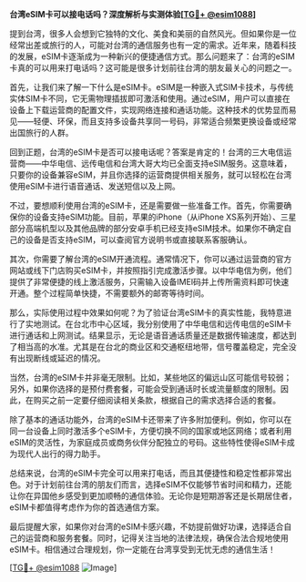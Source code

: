 **台湾eSIM卡可以接电话吗？深度解析与实测体验[[TG💪+ @esim1088](https://t.me/s/esim1088)]**

提到台湾，很多人会想到它独特的文化、美食和美丽的自然风光。但如果你是一位经常出差或旅行的人，可能对台湾的通信服务也有一定的需求。近年来，随着科技的发展，eSIM卡逐渐成为一种新兴的便捷通信方式。那么问题来了：台湾的eSIM卡真的可以用来打电话吗？这可能是很多计划前往台湾的朋友最关心的问题之一。

首先，让我们来了解一下什么是eSIM卡。eSIM是一种嵌入式SIM卡技术，与传统实体SIM卡不同，它无需物理插拔即可激活和使用。通过eSIM，用户可以直接在设备上下载运营商的配置文件，实现网络连接和通话功能。这种技术的优势显而易见——轻便、环保，而且支持多设备共享同一号码，非常适合频繁更换设备或经常出国旅行的人群。

回到正题，台湾的eSIM卡是否可以接电话呢？答案是肯定的！台湾的三大电信运营商——中华电信、远传电信和台湾大哥大均已全面支持eSIM服务。这意味着，只要你的设备兼容eSIM，并且你选择的运营商提供相关服务，就可以轻松在台湾使用eSIM卡进行语音通话、发送短信以及上网。

不过，要想顺利使用台湾的eSIM卡，还是需要做一些准备工作。首先，你需要确保你的设备支持eSIM功能。目前，苹果的iPhone（从iPhone XS系列开始）、三星部分高端机型以及其他品牌的部分安卓手机已经支持eSIM技术。如果你不确定自己的设备是否支持eSIM，可以查阅官方说明书或直接联系客服确认。

其次，你需要了解台湾的eSIM开通流程。通常情况下，你可以通过运营商的官方网站或线下门店购买eSIM卡，并按照指引完成激活步骤。以中华电信为例，他们提供了非常便捷的线上激活服务，只需输入设备IMEI码并上传所需资料即可快速开通。整个过程简单快捷，不需要额外的邮寄等待时间。

那么，实际使用过程中效果如何呢？为了验证台湾eSIM卡的真实性能，我特意进行了实地测试。在台北市中心区域，我分别使用了中华电信和远传电信的eSIM卡进行通话和上网测试。结果显示，无论是语音通话质量还是数据传输速度，都达到了相当高的水准。尤其是在台北的商业区和交通枢纽地带，信号覆盖稳定，完全没有出现断线或延迟的情况。

当然，台湾的eSIM卡并非毫无限制。比如，某些地区的偏远山区可能信号较弱；另外，如果你选择的是预付费套餐，可能会受到通话时长或流量额度的限制。因此，在购买之前一定要仔细阅读相关条款，根据自己的需求选择合适的套餐。

除了基本的通话功能外，台湾的eSIM卡还带来了许多附加便利。例如，你可以在同一台设备上同时激活多个eSIM卡，方便切换不同的国家或地区网络；或者利用eSIM的灵活性，为家庭成员或商务伙伴分配独立的号码。这些特性使得eSIM卡成为现代人出行的得力助手。

总结来说，台湾的eSIM卡完全可以用来打电话，而且其便捷性和稳定性都非常出色。对于计划前往台湾的朋友们而言，选择eSIM不仅能够节省时间和精力，还能让你在异国他乡感受到更加顺畅的通信体验。无论你是短期游客还是长期居住者，eSIM卡都值得考虑作为你的首选通信方案。

最后提醒大家，如果你对台湾的eSIM卡感兴趣，不妨提前做好功课，选择适合自己的运营商和服务套餐。同时，记得关注当地的法律法规，确保合法合规地使用eSIM卡。相信通过合理规划，你一定能在台湾享受到无忧无虑的通信生活！

[[TG💪+ @esim1088](https://t.me/s/esim1088) ![Image](https://i.postimg.cc/4NQfJmqS/Snipaste-2025-05-13-00-14-12.png)]